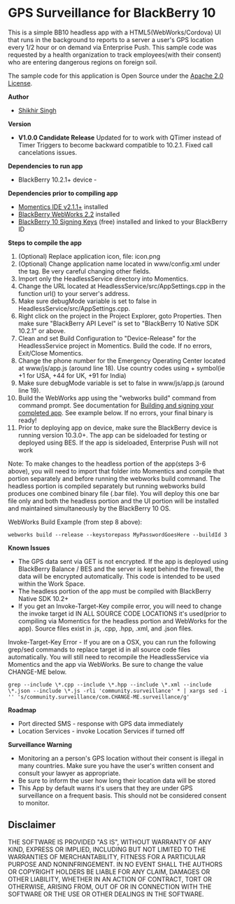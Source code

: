 # GPS Surveillance for BlackBerry 10

This is a simple BB10 headless app with a HTML5(WebWorks/Cordova) UI that runs in the background to reports to a server a user's GPS location every 1/2 hour or on demand via Enterprise Push.
This sample code was requested by a health organization to track employees(with their consent) who are entering dangerous regions on foreign soil. 

The sample code for this application is Open Source under the [Apache 2.0 License](http://www.apache.org/licenses/LICENSE-2.0.html).


**Author** 

* [Shikhir Singh](http://www.shikhir.com/)

**Version**

* **V1.0.0 Candidate Release** Updated for to work with QTimer instead of Timer Triggers to become backward compatible to 10.2.1. Fixed call cancelations issues. 

**Dependencies to run app**

* BlackBerry 10.2.1+ device -  

**Dependencies prior to compiling app**

* [Momentics IDE v2.1.1+](http://developer.blackberry.com/native/downloads/) installed 
* [BlackBerry WebWorks 2.2](http://developer.blackberry.com/html5/downloads/) installed
* [BlackBerry 10 Signing Keys](https://www.blackberry.com/SignedKeys/codesigning.html) (free) installed and linked to your BlackBerry ID


**Steps to compile the app**


1. (Optional) Replace application icon, file: icon.png
2. (Optional) Change application name located in www/config.xml under the <name> tag. Be very careful changing other fields. 
3. Import only the HeadlessService directory into Momentics.
4. Change the URL located at HeadlessService/src/AppSettings.cpp in the function url() to your server's address. 
5. Make sure debugMode variable is set to false in HeadlessService/src/AppSettings.cpp. 
6. Right click on the project in the Project Explorer, goto Properties. Then make sure "BlackBerry API Level" is set to "BlackBerry 10 Native SDK 10.2.1" or above. 
7. Clean and set Build Configuration to "Device-Release" for the HeadlessService project in Momentics. Build the code. If no errors, Exit/Close Momentics.  
8. Change the phone number for the Emergency Operating Center located at www/js/app.js (around line 18). Use country codes using + symbol(ie +1 for USA, +44 for UK, +91 for India)
9. Make sure debugMode variable is set to false in www/js/app.js (around line 19).
10. Build the WebWorks app using the "webworks build" command from command prompt. See documentation for [Building and signing your completed app](http://developer.blackberry.com/html5/documentation/v2_2/build_and_sign_your_app.html). See example below. If no errors, your final binary is ready! 
11. Prior to deploying app on device, make sure the BlackBerry device is running version 10.3.0+. The app can be sideloaded for testing or deployed using BES. If the app is sideloaded, Enterprise Push will not work

Note: To make changes to the headless portion of the app(steps 3-6 above), you will need to import that folder into Momentics and compile that portion separately and before running the webworks build command. The headless portion is compiled separately but running webworks build produces one combined binary file (.bar file). You will deploy this one bar file only and both the headless portion and the UI portion will be installed and maintained simultaneously by the BlackBerry 10 OS. 


WebWorks Build Example (from step 8 above):
```
webworks build --release --keystorepass MyPasswordGoesHere --buildId 3
```

**Known Issues**

* The GPS data sent via GET is not encrypted. If the app is deployed using BlackBerry Balance / BES and the server is kept behind the firewall, the data will be encrypted automatically. This code is intended to be used within the Work Space.
* The headless portion of the app must be compiled with BlackBerry Native SDK 10.2+
* If you get an Invoke-Target-Key compile error, you will need to change the invoke target id IN ALL SOURCE CODE LOCATIONS it's used(prior to compiling via Momentics for the headless portion and WebWorks for the app). Source files exist in .js, .cpp, .hpp, .xml, and .json files.

Invoke-Target-Key Error - If you are on a OSX, you can run the following grep/sed commands to replace target id in all source code files automatically. You will still need to recompile the HeadlessService via Momentics and the app via WebWorks. Be sure to change the value CHANGE-ME below. 
``` 
grep --include \*.cpp --include \*.hpp --include \*.xml --include \*.json --include \*.js -rli 'community.surveillance' * | xargs sed -i '' 's/community.surveillance/com.CHANGE-ME.surveillance/g'
```

**Roadmap**

* Port directed SMS - response with GPS data immediately
* Location Services - invoke Location Services if turned off

**Surveillance Warning**

* Monitoring an a person's GPS location without their consent is illegal in many countries. Make sure you have the user's written consent and consult your lawyer as appropriate.
* Be sure to inform the user how long their location data will be stored
* This App by default warns it's users that they are under GPS surveillance on a frequent basis. This should not be considered consent to monitor.


## Disclaimer

THE SOFTWARE IS PROVIDED "AS IS", WITHOUT WARRANTY OF ANY KIND, EXPRESS OR IMPLIED, INCLUDING 
BUT NOT LIMITED TO THE WARRANTIES OF MERCHANTABILITY, FITNESS FOR A PARTICULAR PURPOSE 
AND NONINFRINGEMENT. IN NO EVENT SHALL THE AUTHORS OR COPYRIGHT HOLDERS BE LIABLE FOR 
ANY CLAIM, DAMAGES OR OTHER LIABILITY, WHETHER IN AN ACTION OF CONTRACT, TORT OR 
OTHERWISE, ARISING FROM, OUT OF OR IN CONNECTION WITH THE SOFTWARE OR THE USE OR 
OTHER DEALINGS IN THE SOFTWARE.